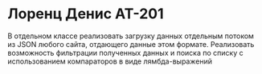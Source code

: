 # Лоренц Денис АТ-201
В отдельном классе реализовать загрузку данных отдельным потоком из JSON любого сайта, отдающего данные  этом формате.
Реализовать возможность фильтрации полученных данных и поиска по списку с использованием компараторов в виде лямбда-выражений

